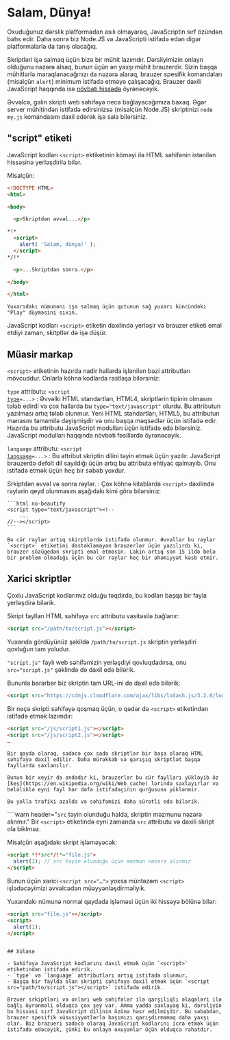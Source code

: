 # Salam, Dünya!

Oxuduğunuz dərslik platformadan asılı olmayaraq, JavaScriptin sırf özündən bəhs edir. Daha sonra biz Node.JS və JavaScripti istifadə edən digər platformalarla da tanış olacağıq.

Skriptləri işə salmaq üçün bizə bir mühit lazımdır. Dərsliyimizin onlayn olduğunu nəzərə alsaq, bunun üçün ən yaxşı mühit brauzerdir. Sizin başqa mühitlərlə maraqlanacağınızı da nəzərə alaraq, brauzer spesifik komandaları (misalçün `alert`) minimum istifadə etməyə çalışacağıq. Brauzer daxili JavaScript haqqında isə [növbəti hissədə](/ui) öyrənəcəyik.

Əvvəlcə, gəlin skripti web səhifəyə necə bağlayacağımıza baxaq. Əgər server mühitindən istifadə edirsinizsə (misalçün Node.JS) skriptinizi `node my.js` komandasını daxil edərək işə sala bilərsiniz.


## "script" etiketi

JavaScript kodları `<script>` ektiketinin köməyi ilə HTML səhifənin istənilən hissəsinə yerləşdirilə bilər.

Misalçün:

```html run height=100
<!DOCTYPE HTML>
<html>

<body>

  <p>Skriptdən əvvəl...</p>

*!*
  <script>
    alert( 'Salam, dünya!' );
  </script>
*/!*

  <p>...Skriptdən sonra.</p>

</body>

</html>
```

```online
Yuxarıdakı nümunəni işə salmaq üçün qutunun sağ yuxarı küncündəki "Play" düyməsini sıxın.
```
JavaScript kodları `<script>` etiketin daxilində yerləşir və brauzer etiketi emal etdiyi zaman, skitptlər də işə düşür.


## Müasir markap

`<script>` etiketinin hazırda nadir hallarda işlənilən bəzi attributları mövcuddur. Onlarla köhnə kodlarda rastlaşa bilərsiniz:

`type` attributu: <code>&lt;script <u>type</u>=...&gt;</code>
: Əvvəlki HTML standartları, HTML4, skriptlərin tipinin olmasını tələb edirdi və çox hallarda bu `type="text/javascript"` olurdu. Bu attributun yazılması artıq tələb olunmur. Yeni HTML standartları, HTML5, bu attributun mənasını tamamilə dəyişmişdir və onu başqa məqsədlər üçün istifadə edir. Hazırda bu attributu JavaScript modulları üçün istifadə edə bilərsiniz. JavaScript modulları haqqında növbəti fəsillərdə öyrənəcəyik.

`language` attributu: <code>&lt;script <u>language</u>=...&gt;</code>
: Bu attribut skriptin dilini təyin etmək üçün yazılır. JavaScript brauzerdə defolt dil sayıldığı üçün artıq bu attributa ehtiyac qalmayıb. Onu istifadə etmək üçün heç bir səbəb yoxdur.

Srkiptdən əvvəl və sonra rəylər.
: Çox köhnə kitablarda `<script>` daxilində rəylərin qeyd olunmasını aşağıdakı kimi görə bilərsiniz:

    ```html no-beautify
    <script type="text/javascript"><!--
        ...
    //--></script>
    ```

    Bu cür rəylər artıq skirptlərdə istifadə olunmur. Əvvəllər bu rəylər `<script>` etiketini dəstəkləməyən brauzerlər üçün yazılırdı ki, brauzer sözügedən skripti emal etməsin. Lakin artıq son 15 ildə belə bir problem olmadığı üçün bu cür rəylər heç bir əhəmiyyət kəsb etmir.


## Xarici skriptlər

Çoxlu JavaScript kodlarımız olduğu təqdirdə, bu kodları başqa bir fayla yerləşdirə bilərik.

Skript faylları HTML səhifəyə `src` attributu vasitəsilə bağlanır:

```html
<script src="/path/to/script.js"></script>
```

Yuxarıda gördüyünüz şəkildə `/path/to/script.js` skriptin yerləşdiri qovluğun tam yoludur. 

`"script.js"` faylı web səhifəmizin yerləşdiyi qovluqdadırsa, onu `src="script.js"` şəklində də daxil edə bilərik.

Bununla bərarbər biz skriptin tam URL-ini də daxil edə bilərik:

```html
<script src="https://cdnjs.cloudflare.com/ajax/libs/lodash.js/3.2.0/lodash.js"></script>
```

Bir neçə skripti səhifəyə qoşmaq üçün, o qədər də `<script>` etiketindən istifadə etmək lazımdır:

```html
<script src="/js/script1.js"></script>
<script src="/js/script2.js"></script>
…
```

```smart
Bir qayda olaraq, sadəcə çox sadə skriptlər bir başa olaraq HTML səhifəyə daxil edilir. Daha mürəkkəb və qarışıq skriptlət başqa fayllarda saxlanılır.

Bunun bir xeyir də ondadır ki, brauzerlər bu cür faylları yükləyib öz [keş](https://en.wikipedia.org/wiki/Web_cache) lərində saxlayırlar və beləliklə eyni fayl hər dəfə istifadəçinin qurğusuna yüklənmir.

Bu yolla trafiki azalda və səhifəmizi daha sürətli edə bilərik.
```

````warn header="`src` təyin olunduğu halda, skriptin məzmunu nəzərə alınmır."
Bir `<script>` etiketində eyni zamanda `src` attributu və daxili skript ola biklməz.

Misalçün aşağıdakı skript işləməyəcək:

```html
<script *!*src*/!*="file.js">
  alert(1); // src təyin olunduğu üçün məzmun nəzərə alınmır
</script>
```

Bunun üçün xarici `<script src="…">` yoxsa müntəzəm `<script>` işlədəcəyimizi əvvəlcədən müəyyənləşdirməliyik.

Yuxarıdakı nümunə normal qaydada işləməsi üçün iki hissəyə bölünə bilər:

```html
<script src="file.js"></script>
<script>
  alert(1);
</script>
```
````

## Xülasə

- Səhifəyə JavaScript kodlarını daxil etmək üçün `<script>` etiketindən istifadə edirik.
- `type` və `language` attributları artıq istifadə olunmur.
- Başqa bir faylda olan skripti səhifəyə daxil etmək üçün `<script src="path/to/script.js"></script>` istifadə edirik.

Brzuer srkiptləri və onları web səhifələr ilə qarşılıqlı əlaqələri ilə bağlı öyrənməli olduqca çox şey var. Amma yadda saxlayaq ki, dərsliyin bu hissəsi sırf JavaScript dilinin özünə həsr edilmişdir. Bu səbəbdən, brauzer spesifik xüsusiyyətlərlə başımızı qarışdırmamaq daha yaxşı olar. Biz brazueri sadəcə olaraq JavaScript kodlarını icra etmək üçün istifadə edəcəyik, çünki bu onlayn oxuyanlar üçün olduqca rahatdır.